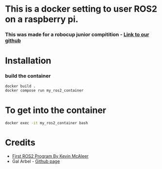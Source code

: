 # This is a docker setting to user ROS2 on a raspberry pi.
### This was made for a robocup junior compitition - [Link to our github](https://github.com/NoamRon1/RoboCup_Gvanim_School/)

# Installation
### build the container
``` bash
docker build .
docker compose run my_ros2_container
```

# To get into the container
``` bash
docker exec -it my_ros2_container bash
```

# Credits
* [First ROS2 Program By Kevin McAleer](https://www.kevsrobots.com/learn/learn_ros/)
* Gal Arbel - [Github page](https://github.com/galarb)